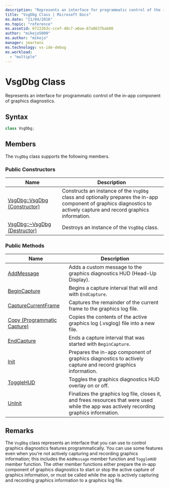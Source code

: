 ```yaml
---
description: "Represents an interface for programmatic control of the in-app component of graphics diagnostics."
title: "VsgDbg Class | Microsoft Docs"
ms.date: "11/04/2016"
ms.topic: "reference"
ms.assetid: 6722263c-ccef-40c7-a0ae-87a863fbab00
author: "mikejo5000"
ms.author: "mikejo"
manager: jmartens
ms.technology: vs-ide-debug
ms.workload:
  - "multiple"
---
```

# VsgDbg Class
Represents an interface for programmatic control of the in-app component of graphics diagnostics.

## Syntax

```C++
class VsgDbg;
```

## Members
 The `VsgDbg` class supports the following members.

### Public Constructors

|Name|Description|
|----------|-----------------|
|[VsgDbg::VsgDbg (Constructor)](vsgdbg-vsgdbg-constructor.md)|Constructs an instance of the `VsgDbg` class and optionally prepares the in-app component of graphics diagnostics to actively capture and record graphics information.|
|[VsgDbg::~VsgDbg (Destructor)](vsgdbg-tilde-vsgdbg-destructor.md)|Destroys an instance of the `VsgDbg` class.|

### Public Methods

|Name|Description|
|----------|-----------------|
|[AddMessage](addmessage.md)|Adds a custom message to the graphics diagnostics HUD (Head-Up Display).|
|[BeginCapture](begincapture.md)|Begins a capture interval that will end with `EndCapture`.|
|[CaptureCurrentFrame](capturecurrentframe.md)|Captures the remainder of the current frame to the graphics log file.|
|[Copy (Programmatic Capture)](copy-programmatic-capture.md)|Copies the contents of the active graphics log (.vsglog) file into a new file.|
|[EndCapture](endcapture.md)|Ends a capture interval that was started with `BeginCapture`.|
|[Init](init.md)|Prepares the in-app component of graphics diagnostics to actively capture and record graphics information.|
|[ToggleHUD](togglehud.md)|Toggles the graphics diagnostics HUD overlay on or off.|
|[UnInit](uninit.md)|Finalizes the graphics log file, closes it, and frees resources that were used while the app was actively recording graphics information.|

## Remarks
 The `VsgDbg` class represents an interface that you can use to control graphics diagnostics features programmatically. You can use some features even when you're not actively capturing and recording graphics information; this includes the `AddMessage` member function and `ToggleHUD` member function. The other member functions either prepare the in-app component of graphics diagnostics to start or stop the active capture of graphics information, or must be called while the app is actively capturing and recording graphics information to a graphics log file.
